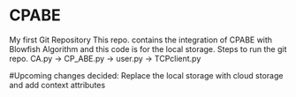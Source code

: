 # CPABE
My first Git Repository
This repo. contains the integration of CPABE with Blowfish Algorithm and this code is for the local storage.
Steps to run the git repo.
CA.py -> CP_ABE.py -> user.py -> TCPclient.py

#Upcoming changes decided:
Replace the local storage with cloud storage and add context attributes
